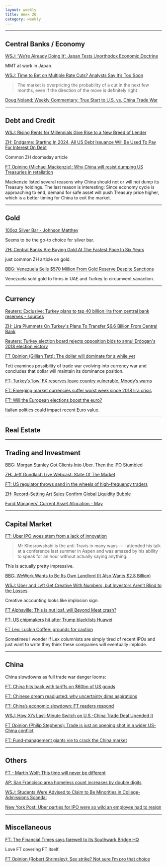 ```yaml
---
layout: weekly
title: Week 20
category: weekly
---
```


---
## Central Banks / Economy

[WSJ: ‘We’re Already Doing It’: Japan Tests Unorthodox Economic Doctrine](
https://www.wsj.com/articles/were-already-doing-it-japan-tests-unorthodox-economic-doctrine-11557912602)

MMT at work in Japan.

[WSJ: Time to Bet on Multiple Rate Cuts? Analysts Say It’s Too Soon](
https://www.wsj.com/articles/time-to-bet-on-multiple-rate-cuts-analysts-say-its-too-soon-11557920916)

> The market is overpricing the probability of a cut in the next few
months, even if the direction of the move is definitely right

[Doug Noland: Weekly Commentary: True Start to U.S. vs. China Trade War](
http://creditbubblebulletin.blogspot.com/2019/05/weekly-commentary-true-start-to-us-vs.html)

---
## Debt and Credit

[WSJ: Rising Rents for Millennials Give Rise to a New Breed of Lender](
https://www.wsj.com/articles/as-more-millennials-rent-more-startups-want-to-loan-to-them-11557739800)

[ZH: Endgame: Starting In 2024, All US Debt Issuance Will Be Used To Pay For Interest On Debt](
https://www.zerohedge.com/news/2019-05-01/minsky-moment-starting-2024-all-us-debt-issuance-will-be-used-pay-interest-debt)

Common ZH doomsday article

[FT Opinino (Michael Mackenzie): Why China will resist dumping US Treasuries in retaliation](
https://www.ft.com/content/e4ab221a-77c6-11e9-bbad-7c18c0ea0201)

Mackenzie listed several reasons why China should not or will not dump its
Treasury holdings. The last reason is interesting: Since economy cycle is
approaching to end, demand for safe asset will push Treasury price higher,
which is a better timing for China to exit the market.

---
## Gold

[100oz Silver Bar - Johnson Matthey](
https://www.apmex.com/product/35629/100-oz-silver-bar-johnson-matthey)

Seems to be the go-to choice for silver bar.

[ZH: Central Banks Are Buying Gold At The Fastest Pace In Six Years](
https://www.zerohedge.com/news/2019-05-15/central-banks-are-buying-gold-fastest-pace-six-years)

just common ZH article on gold.

[BBG: Venezuela Sells $570 Million From Gold Reserve Despite Sanctions](
https://www.bloomberg.com/news/articles/2019-05-17/venezuela-sells-570-million-from-gold-reserves-despite-sanction)

Venezuela sold gold to firms in UAE and Turkey to circumvent sanaction.

---
## Currency

[Reuters: Exclusive: Turkey plans to tap 40 billion lira from central bank reserves - sources](
https://www.reuters.com/article/us-turkey-economy-reserves-exclusive-idUSKCN1SJ0T4)

[ZH: Lira Plummets On Turkey's Plans To Transfer $6.6 Billion From Central Bank](
https://www.zerohedge.com/news/2019-05-13/lira-plummets-turkeys-plans-transfer-66-billion-central-bank)

[Reuters: Turkey election board rejects opposition bids to annul Erdogan's 2018 election victory](
https://www.reuters.com/article/us-turkey-election-ruling-idUSKCN1SJ1IN)

[FT Opinion (Gillian Tett): The dollar will dominate for a while yet](
https://www.ft.com/content/6dc1414a-770b-11e9-be7d-6d846537acab)

Tett examines possibility of trade war evolving into currency war and
concludes that dollar will maintain its dominance position.

[FT: Turkey’s ‘low’ FX reserves leave country vulnerable, Moody’s warns](
https://www.ft.com/content/e2c33fce-77c5-11e9-bbad-7c18c0ea0201)

[FT: Emerging market currencies suffer worst week since 2018 lira crisis](
https://www.ft.com/content/13bd4936-7879-11e9-be7d-6d846537acab)

[FT: Will the European elections boost the euro?](
https://www.ft.com/content/67b1dcaa-77ca-11e9-bbad-7c18c0ea0201)

Italian politics could impact recent Euro value.

---
## Real Estate

---
## Trading and Investment

[BBG: Morgan Stanley Got Clients Into Uber. Then the IPO Stumbled](
https://www.bloomberg.com/news/articles/2019-05-13/morgan-stanley-got-rich-clients-into-uber-then-the-ipo-stumbled)

[ZH: Jeff Gundlach Live Webcast: State Of The Market](
https://www.zerohedge.com/news/2019-05-14/jeff-gundlach-live-webcast-state-market)

[FT: US regulator throws sand in the wheels of high-frequency traders](
https://www.ft.com/content/fb40285c-7728-11e9-be7d-6d846537acab)

[ZH: Record-Setting Art Sales Confirm Global Liquidity Bubble](
https://www.zerohedge.com/news/2019-05-18/record-setting-art-sales-confirm-global-liquidity-bubble)

[Fund Managers' Current Asset Allocation - May](
https://fat-pitch.blogspot.com/2019/05/fund-managers-current-asset-allocation.html)

---
## Capital Market

[FT: Uber IPO woes stem from a lack of innovation](
https://www.ft.com/content/26ed534c-76f4-11e9-b0ec-7dff87b9a4a2)

>  Mr Khosrowshahi is the anti-Travis in many ways — I attended his talk at
a conference last summer in Aspen and was amazed by his ability
to speak for an hour without actually saying anything.

This is actually pretty impressive.

[BBG: WeWork Wants to Be Its Own Landlord (It Also Wants $2.8 Billion)](
https://www.bloomberg.com/news/features/2019-05-15/wework-wants-to-be-its-own-landlord-it-also-wants-2-8-billion)

[WSJ: Uber and Lyft Get Creative With Numbers, but Investors Aren’t Blind to the Losses](
https://www.wsj.com/articles/uber-and-lyft-get-creative-with-numbers-but-investors-arent-blind-to-the-losses-11557826202)

Creative accounting looks like implosion sign.

[FT Alphaville: This is nut loaf, will Beyond Meat crash?](
https://ftalphaville.ft.com/2019/05/15/1557912824000/This-is-nut-loaf--will-Beyond-Meat-crash-/)

[FT: US chipmakers hit after Trump blacklists Huawei](
https://www.ft.com/content/ea36fade-7784-11e9-be7d-6d846537acab)

[FT Lex: Luckin Coffee: grounds for caution](
https://www.ft.com/content/34cb85f6-7091-11e9-bf5c-6eeb837566c5)

Sometimes I wonder if Lex columnists are simply tired of recent IPOs and
just want to write they think these companies will eventually implode.

---
## China

China slowdowns as full trade war danger looms:

[FT: China hits back with tariffs on $60bn of US goods](
https://www.ft.com/content/61842c96-7579-11e9-bbad-7c18c0ea0201)

[FT: Chinese dream readjusted: why uncertainty dims aspirations](
https://www.ft.com/content/0a9221ae-67d7-11e9-9adc-98bf1d35a056)

[FT: China’s economic slowdown: FT readers respond](
https://www.ft.com/content/d678a068-76f5-11e9-bbad-7c18c0ea0201)

[WSJ: How Xi’s Last-Minute Switch on U.S.-China Trade Deal Upended It](
https://www.nytimes.com/2019/05/16/world/asia/trade-xi-jinping-trump-china-united-states.html)

[FT Opinion (Philip Stephens): Trade is just an opening shot in a wider US-China conflict](
https://www.ft.com/content/9317cc0e-7664-11e9-be7d-6d846537acab)

[FT: Fund-management giants vie to crack the China market](
https://www.ft.com/content/8f5884e4-786e-11e9-be7d-6d846537acab)

---
## Others

[FT - Martin Wolf: This time will never be different](
https://www.ft.com/content/b41626be-ab83-11de-9be4-00144feabdc0)

[AP: San Francisco area homeless count increases by double digits](
https://apnews.com/41b8393c7a434695985cde2a9852e786)

[WSJ: Students Were Advised to Claim to Be Minorities in College-Admissions Scandal](
https://www.wsj.com/articles/students-were-advised-to-claim-to-be-minorities-in-college-admissions-scandal-11558171800)

[New York Post: Uber parties for IPO were so wild an employee had to resign](
https://nypost.com/2019/05/18/uber-parties-for-ipo-were-so-wild-an-employee-had-to-resign/)

---
## Miscellaneous

[FT: The Financial Times says farewell to its Southwark Bridge HQ](
https://www.ft.com/content/6158f52a-757f-11e9-bbad-7c18c0ea0201)

Love FT covering FT itself.

[FT Opinion (Robert Shrimsley): Sex strike? Not sure I’m pro that choice](
https://www.ft.com/content/4b1cc60e-76a3-11e9-be7d-6d846537acab)
